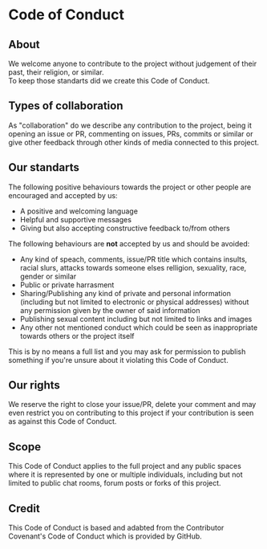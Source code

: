 # Code of Conduct

## About
We welcome anyone to contribute to the project without judgement of their past, their religion, or similar.  
To keep those standarts did we create this Code of Conduct.

## Types of collaboration
As "collaboration" do we describe any contribution to the project, being it opening an issue or PR, commenting on issues, PRs, commits or similar or give other feedback through other kinds of media connected to this project.

## Our standarts
The following positive behaviours towards the project or other people are encouraged and accepted by us:
- A positive and welcoming language
- Helpful and supportive messages
- Giving but also accepting constructive feedback to/from others

The following behaviours are **not** accepted by us and should be avoided:
- Any kind of speach, comments, issue/PR title which contains insults, racial slurs, attacks towards someone elses relligion, sexuality, race, gender or similar
- Public or private harrasment
- Sharing/Publishing any kind of private and personal information (including but not limited to electronic or physical addresses) without any permission given by the owner of said information
- Publishing sexual content including but not limited to links and images
- Any other not mentioned conduct which could be seen as inappropriate towards others or the project itself

This is by no means a full list and you may ask for permission to publish something if you're unsure about it violating this Code of Conduct.

## Our rights
We reserve the right to close your issue/PR, delete your comment and may even restrict you on contributing to this project if your contribution is seen as against this Code of Conduct.

## Scope
This Code of Conduct applies to the full project and any public spaces where it is represented by one or multiple individuals, including but not limited to public chat rooms, forum posts or forks of this project.

## Credit
This Code of Conduct is based and adabted from the Contributor Covenant's Code of Conduct which is provided by GitHub.
